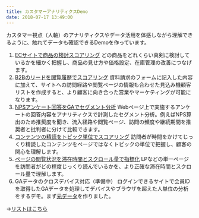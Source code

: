 ```yaml
---
title: カスタマーアナリティクスDemo
date: 2018-07-17 13:49:00
---
```


カスタマー視点（人軸）のアナリティクスやデータ活用を体感しながら理解できるように、触れてデータも確認できるDemoを作っています。

1. [ECサイトで商品の検討スコアリング](/news/demo/product-scoring/)
どの商品をどれくらい真剣に検討しているかを細かく把握し、商品の見せ方や価格設定、在庫管理の改善につなげます。
2. [B2Bのリードを閲覧履歴でスコアリング](/news/demo/lead-scoring/)
資料請求のフォームに記入した内容に加えて、サイトへの訪問経路や閲覧ページの情報も合わせた見込み機顧客リストを作成すると、より顧客に向き合った営業やマーケティングが可能になります。
3. [NPSアンケート回答をGAでセグメント分析](/news/demo/nps-analytics/)
Webページ上で実施するアンケートの回答内容をアナリティクスで計測したセグメント分析。例えばNPS算出のため推奨度を聞き、流入経路や閲覧ページ、訪問の頻度や継続期間を推奨者と批判者に分けて比較できます。
4. [コンテンツの精読をトピック単位でスコアリング](/news/demo/content-topic-scrolled/)
訪問者が時間をかけてじっくり精読したコンテンツをページではなくトピックの単位で把握し、顧客の関心を理解します。
5. [ページの閲覧状況を滞在時間とスクロール量で指標化](/news/demo/content-engagement/)
LPなどの単一ページを訪問者がどの程度じっくり読んでいるかを、より正確な滞在時間とスクロール量で理解します。
6. GAデータのクロスデバイス対応（準備中）
ログインできるサイトで会員IDを取得したGAデータを処理してデバイスやブラウザを超えた人単位の分析をするデモ。まず[元データ](https://docs.google.com/spreadsheets/d/1cxbK9nelOBEL7KAhiha9fsJ0Gcw9X7aXQykPGej7T6Q/edit#gid=613290869)を作りました。

→[リストはこちら](/tags/demo/)